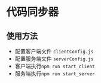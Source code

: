 # 代码同步器

## 使用方法

-   配置客户端文件 `clientConfig.js`
-   配置服务端文件 `serverConfig.js`
-   客户端执行`npm run start_client`
-   服务端执行`npm run start_server`

